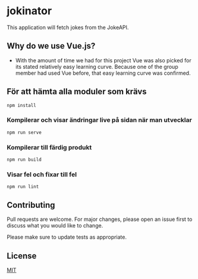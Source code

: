 # jokinator
This application will fetch jokes from the JokeAPI.

## Why do we use Vue.js?
* With the amount of time we had for this project Vue was also picked for its stated relatively easy learning curve. Because one of the group member had used Vue before, that easy learning curve was confirmed.

## För att hämta alla moduler som krävs
```
npm install
```

### Kompilerar och visar ändringar live på sidan när man utvecklar
```
npm run serve
```

### Kompilerar till färdig produkt
```
npm run build
```

### Visar fel och fixar till fel
```
npm run lint
```

## Contributing
Pull requests are welcome. For major changes, please open an issue first to discuss what you would like to change.

Please make sure to update tests as appropriate.

## License
[MIT](LICENSE)
